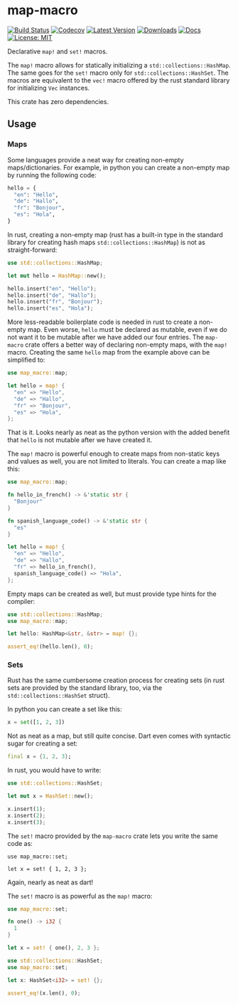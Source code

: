 # map-macro

[![Build Status](https://github.com/jofas/map_macro/actions/workflows/build.yml/badge.svg)](https://github.com/jofas/map_macro/actions/workflows/build.yml)
[![Codecov](https://codecov.io/gh/jofas/map_macro/branch/master/graph/badge.svg?token=69YKZ1JIBK)](https://codecov.io/gh/jofas/map_macro)
[![Latest Version](https://img.shields.io/crates/v/map-macro.svg)](https://crates.io/crates/map-macro)
[![Downloads](https://img.shields.io/crates/d/map-macro?label=downloads)](https://crates.io/crates/map-macro)
[![Docs](https://img.shields.io/badge/docs-latest-blue.svg)](https://docs.rs/map-macro/latest/map_macro)
[![License: MIT](https://img.shields.io/badge/License-MIT-blue.svg)](https://opensource.org/licenses/MIT)

Declarative `map!` and `set!` macros.

The `map!` macro allows for statically initializing a 
`std::collections::HashMap`.
The same goes for the `set!` macro only for 
`std::collections::HashSet`.
The macros are equivalent to the `vec!` macro offered by the rust
standard library for initializing `Vec` instances.

This crate has zero dependencies.


## Usage


### Maps

Some languages provide a neat way for creating non-empty 
maps/dictionaries.
For example, in python you can create a non-empty map by running the
following code:

```python
hello = {
  "en": "Hello",
  "de": "Hallo",
  "fr": "Bonjour",
  "es": "Hola",
}
```

In rust, creating a non-empty map (rust has a built-in type in the
standard library for creating hash maps `std::collections::HashMap`)
is not as straight-forward:

```rust
use std::collections::HashMap;

let mut hello = HashMap::new();

hello.insert("en", "Hello");
hello.insert("de", "Hallo");
hello.insert("fr", "Bonjour");
hello.insert("es", "Hola");
```

More less-readable boilerplate code is needed in rust to create a
non-empty map.
Even worse, `hello` must be declared as mutable, even if we do not
want it to be mutable after we have added our four entries.
The `map-macro` crate offers a better way of declaring non-empty
maps, with the `map!` macro.
Creating the same `hello` map from the example above can be simplified
to:

```rust
use map_macro::map;

let hello = map! {
  "en" => "Hello",
  "de" => "Hallo",
  "fr" => "Bonjour",
  "es" => "Hola",
};
```

That is it.
Looks nearly as neat as the python version with the added benefit 
that `hello` is not mutable after we have created it.

The `map!` macro is powerful enough to create maps from non-static
keys and values as well, you are not limited to literals.
You can create a map like this:

```rust
use map_macro::map;

fn hello_in_french() -> &'static str {
  "Bonjour"
}

fn spanish_language_code() -> &'static str {
  "es"
}

let hello = map! {
  "en" => "Hello",
  "de" => "Hallo",
  "fr" => hello_in_french(),
  spanish_language_code() => "Hola",
};
```

Empty maps can be created as well, but must provide type hints for the
compiler:

```rust
use std::collections::HashMap;
use map_macro::map;

let hello: HashMap<&str, &str> = map! {};

assert_eq!(hello.len(), 0);
```


### Sets

Rust has the same cumbersome creation process for creating sets (in 
rust sets are provided by the standard library, too, via the 
`std::collections::HashSet` struct).

In python you can create a set like this:

```python
x = set([1, 2, 3])
```

Not as neat as a map, but still quite concise. 
Dart even comes with syntactic sugar for creating a set:

```dart
final x = {1, 2, 3};
```

In rust, you would have to write:

```rust
use std::collections::HashSet;

let mut x = HashSet::new();

x.insert(1);
x.insert(2);
x.insert(3);
```

The `set!` macro provided by the `map-macro` crate lets you write the
same code as:

```
use map_macro::set;

let x = set! { 1, 2, 3 };
```

Again, nearly as neat as dart!

The `set!` macro is as powerful as the `map!` macro:

```rust
use map_macro::set;

fn one() -> i32 {
  1
}

let x = set! { one(), 2, 3 };
```

```rust
use std::collections::HashSet;
use map_macro::set;

let x: HashSet<i32> = set! {};

assert_eq!(x.len(), 0);
```
